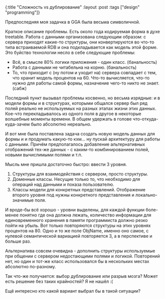 {:title "Сложность vs дублирование"
 :layout :post
 :tags  ["design" "programming"]}

Предпоследняя моя задачка в GGA была весьма символичной.

Краткое описание проблемы. Есть около года кодируемая форма в духе treetable. Работа с данными организована следующим образом: с сервера приходят какие-то структуры, они конвертируются во что-то типа встраиваемой RDB и она подкладывается как модель этой форме. Это буйство технологии несло в себе следующие проблемы:

- Всё, в смысле 80% логики приложения - один класс. (банальность)
- Работа с данными не читабельна на корню. (банальность)
- То, что приходит с (ну потом и уходит на) сервера совпадает с тем, что хранит модель процентов на 60. Что-то вычисляется, что-то нужно для работы самой формы, назначение чего-то никто не знает. (сабж)

Последний пункт вызывал проблемы косвенно, но весьма изрядные: и в модели формы и в структурах, которыми общался сервер был ряд полей реально не используемых на разных этапах жизни этих данных. Кое-что перекладывалось из одного поля в другое в некоторые волшебные моменты времени. В общем удержать в голове что-откуда-куда-зачем было абсолютно нереально.

И вот мне была поставлена задача создать новую модель данных для формы и и продумать какую-то кхм... ну пускай архитектуру для работы с данными. Причём предполагалось добавление альтернативных отображений тех-же данных - с каким-то комбинированием полей, новыми вычислимыми полями и т.п.

Мысль мне пришла достаточно быстро: ввести 3 уровня.

1. Структуры для взаимодействия с сервером, просто структуры.
2. Доменные классы. Несущие только то, что необходимо для операций над данными и показа пользователю.
3. Классы модели для конкретных представлений. Отображение второго уровня под нужны конкретного представления и локально-значимые поля.

И вроде-бы всё хорошо - уровни выделены, для каждой функции боле-менее понятно где она должна лежать, количество информации для единовременного хранения в памяти программиста должно резко пойти на убыль. Вот только повторяются структуры на этих уровнях процентов на 80. Одно и то же поле ObjName, именно оно самое, с нулевой семантической вариацией повторяется 3, а в перспективе и больше раз.

Альтернатива совсем очевидна - дополнить структуры используемые при общении с сервером недостающими полями и логикой. Повторений нет, но один и тот-же класс использовался бы в нескольких местах абсолютно по-разному.

Так что-же получается: выбор дублирование или разрыв мозга? Может есть решение без таких крайностей? Я не нашёл :(

Ещё интересно кто какой вариант выбрал бы в такой ситуации?
